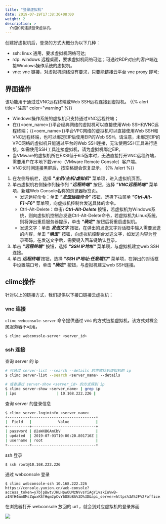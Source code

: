 ```yaml
---
title: "登录虚拟机"
date: 2019-07-19T17:38:36+08:00
weight: 2
description: >
  介绍如何连接登录虚拟机。
---
```


创建好虚拟机后，登录的方式大概分为以下几种：

- ssh: linux 通用，要求虚拟机网络可达;
- rdp: windows 远程桌面，要求虚拟机网络可达；可通过RDP对应的客户端连接Windows操作系统的虚拟机。
- vnc: vnc 链接，对虚拟机网络没有要求，只要能链接云平台 vnc proxy 即可;

## 界面操作

该功能用于通过过VNC远程终端或Web SSH远程连接到虚拟机。
{{% alert title="注意" color="warning" %}}
- Windows操作系统的虚拟机只支持通过VNC远程终端；
- 在{{<oem_name>}}平台经典网络的虚拟机可以直接使用Web SSH和VNC远程终端；{{<oem_name>}}平台VPC网络的虚拟机可以直接使用Web SSH和VNC远程终端，也可以绑定EIP后使用EIP的Web SSH。请注意，未绑定EIP的VPC网络的虚拟机只能通过平台的Web SSH连接，无法使用SSH工具进行连接，如需使用SSH工具连接虚拟机，请为虚拟机绑定EIP。
- 当VMware的虚拟机所在EXSI低于6.5版本时，无法直接打开VNC远程终端，需要用户在本地下载vmrc（VMware Remote Console）客户端。
- VNC长时间连接黑屏后，按空格键会恢复显示。
{{% /alert %}}

1. 在左侧导航栏，选择 **_"主机/主机/虚拟机"_** 菜单项，进入虚拟机页面。
2. 单击虚拟机右侧操作列操作列 **_"远程终端"_** 按钮，选择 **_"VNC远程终端"_** 菜单项，新建Web Console名称的浏览器标签页。
    - 发送远程命令：单击 **_"发送远程命令"_** 按钮，选择下拉菜单 **_"Ctrl-Alt-F1~F6"_** 菜单项，向虚拟机控制台发送具体的命令。
    - Ctrl-Alt-Delete：单击\ **_Ctrl-Alt-Delete_** 按钮，若虚拟机为Windows系统，则向虚拟机控制台发送Ctrl-Alt-Delete命令，若虚拟机为Linux系统，则将弹出重启服务器提示，单击 **_"确定"_** 按钮后将重启虚拟机。
    - 发送文字：单击 **_发送文字_** 按钮，在弹出的发送文字对话框中输入需要发送的内容，单击 **_"确定"_** 按钮，向虚拟机控制台发送文字，如发送内容为登录密码，在发送文字后，需要键入回车键确认登录。
2. 单击 **_"远程终端"_** 按钮，选择 **_"SSH IP地址"_** 菜单项，与虚拟机建立web SSH连接。
3. 单击 **_远程终端_** 按钮，选择 **_"SSH IP地址:任意端口"_** 菜单项，在弹出的对话框中设置端口号，单击 **_"确定"_** 按钮，与虚拟机建立web SSH连接。

## climc操作

针对以上的链接方式，我们提供以下接口链接云虚拟机：

### vnc 连接

`climc webconsole-server` 命令提供通过 vnc 的方式链接虚拟机，该方式对裸金属服务器不可用。

```bash
$ climc webconsole-server <server_id>
```

### ssh 连接

查询 server 的 ip

```bash
# 可通过 server-list --search --details 的方式找到虚拟机的 ip
$ climc server-list --search <server_name> --details 

# 或者通过 server-show <server_id> 的方式得到 ip
$ climc server-show <server_name> | grep ip
| ips                  | 10.168.222.226 |
```

查询 server 的登录信息

```bash
$ climc server-logininfo <server_name>
+----------+-----------------------------+
|  Field   |            Value            |
+----------+-----------------------------+
| password | @2aWXB6AmCbV                |
| updated  | 2019-07-03T10:00:20.801716Z |
| username | root                        |
+----------+-----------------------------+
```

ssh 登录

```bash
$ ssh root@10.168.222.226
```

通过 webconsole 登录

```
$ climc webconsole-ssh 10.168.222.226
https://console.yunion.cn/web-console?access_token=y7bjpBwtvJHLHpwOUMzNVvsYiAgY1vskIuVwB-aINfH4mm8MsZqwxKSfHqm2pCvY6O8bBA%3D%3D&api_server=https%3A%2F%2Foffice.yunion.io&protocol=tty
```

在浏览器打开 webconsole 放回的 url ，就会到对应虚拟机的登录界面

![](../../images/webssh.png)
